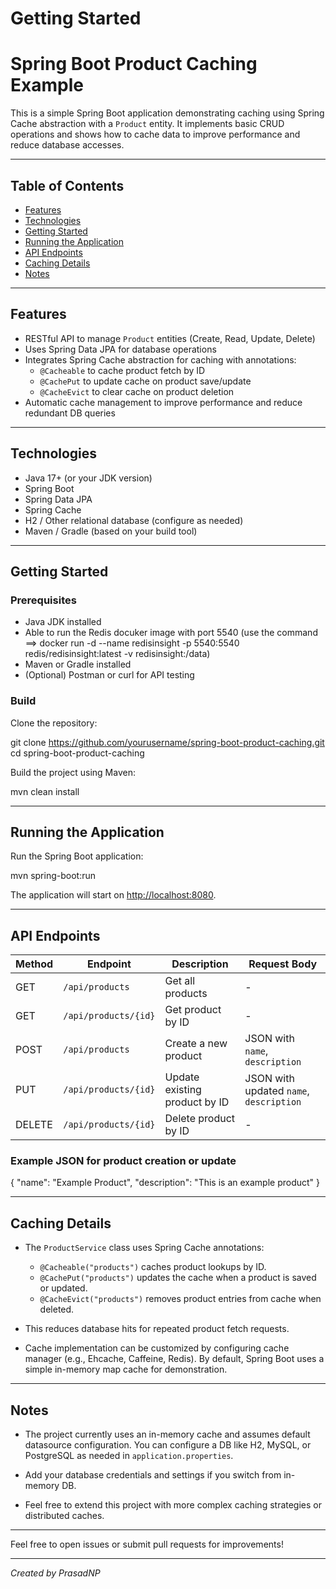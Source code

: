 # Getting Started

# Spring Boot Product Caching Example

This is a simple Spring Boot application demonstrating caching using Spring Cache abstraction with a `Product` entity. It implements basic CRUD operations and shows how to cache data to improve performance and reduce database accesses.

---

## Table of Contents
- [Features](#features)
- [Technologies](#technologies)
- [Getting Started](#getting-started)
- [Running the Application](#running-the-application)
- [API Endpoints](#api-endpoints)
- [Caching Details](#caching-details)
- [Notes](#notes)

---

## Features

- RESTful API to manage `Product` entities (Create, Read, Update, Delete)
- Uses Spring Data JPA for database operations
- Integrates Spring Cache abstraction for caching with annotations:
  - `@Cacheable` to cache product fetch by ID
  - `@CachePut` to update cache on product save/update
  - `@CacheEvict` to clear cache on product deletion
- Automatic cache management to improve performance and reduce redundant DB queries

---

## Technologies

- Java 17+ (or your JDK version)
- Spring Boot
- Spring Data JPA
- Spring Cache
- H2 / Other relational database (configure as needed)
- Maven / Gradle (based on your build tool)

---

## Getting Started

### Prerequisites

- Java JDK installed
- Able to run the Redis docuker image with port 5540 (use the command ==> docker run -d --name redisinsight -p 5540:5540 redis/redisinsight:latest -v redisinsight:/data)
- Maven or Gradle installed
- (Optional) Postman or curl for API testing

### Build

Clone the repository:

git clone https://github.com/yourusername/spring-boot-product-caching.git
cd spring-boot-product-caching


Build the project using Maven:

mvn clean install


---

## Running the Application

Run the Spring Boot application:

mvn spring-boot:run


The application will start on [http://localhost:8080](http://localhost:8080).

---

## API Endpoints

| Method | Endpoint           | Description                          | Request Body                 |
|--------|--------------------|------------------------------------|-----------------------------|
| GET    | `/api/products`    | Get all products                   | -                           |
| GET    | `/api/products/{id}` | Get product by ID                  | -                           |
| POST   | `/api/products`    | Create a new product               | JSON with `name`, `description` |
| PUT    | `/api/products/{id}` | Update existing product by ID     | JSON with updated `name`, `description` |
| DELETE | `/api/products/{id}` | Delete product by ID               | -                           |

### Example JSON for product creation or update

{
"name": "Example Product",
"description": "This is an example product"
}


---

## Caching Details

- The `ProductService` class uses Spring Cache annotations:
  - `@Cacheable("products")` caches product lookups by ID.
  - `@CachePut("products")` updates the cache when a product is saved or updated.
  - `@CacheEvict("products")` removes product entries from cache when deleted.

- This reduces database hits for repeated product fetch requests.

- Cache implementation can be customized by configuring cache manager (e.g., Ehcache, Caffeine, Redis). By default, Spring Boot uses a simple in-memory map cache for demonstration.

---

## Notes

- The project currently uses an in-memory cache and assumes default datasource configuration. You can configure a DB like H2, MySQL, or PostgreSQL as needed in `application.properties`.

- Add your database credentials and settings if you switch from in-memory DB.

- Feel free to extend this project with more complex caching strategies or distributed caches.

---

Feel free to open issues or submit pull requests for improvements!

---

*Created by PrasadNP*


